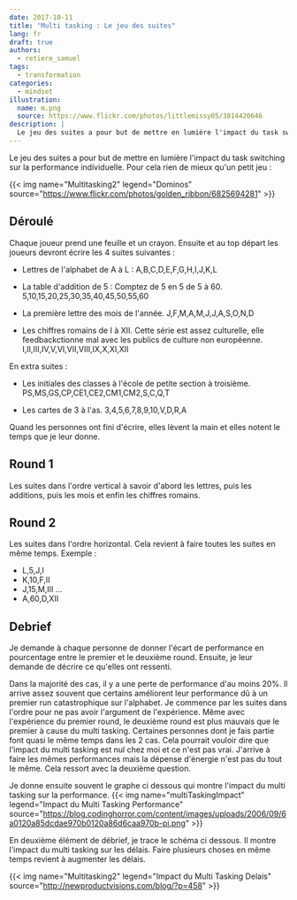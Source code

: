 ```yaml
---
date: 2017-10-11
title: "Multi tasking : Le jeu des suites"
lang: fr
draft: true
authors:
  - retiere_samuel
tags:
  - transformation
categories:
  - mindset
illustration:
  name: m.png
  source: https://www.flickr.com/photos/littlemissy05/3814420646
description: |
  Le jeu des suites a pour but de mettre en lumière l'impact du task switching sur la performance individuelle.
---
```

Le jeu des suites a pour but de mettre en lumière l'impact du task switching sur la performance individuelle. Pour cela rien de mieux qu'un petit jeu :

{{< img name="Multitasking2" legend="Dominos" source="https://www.flickr.com/photos/golden_ribbon/6825694281" >}}

## Déroulé
Chaque joueur prend une feuille et un crayon. Ensuite et au top départ les joueurs devront écrire les 4 suites suivantes :

- Lettres de l'alphabet de A à L :
	A,B,C,D,E,F,G,H,I,J,K,L

- La table d'addition de 5 : Comptez de 5 en 5 de 5 à 60.
	5,10,15,20,25,30,35,40,45,50,55,60

- La première lettre des mois de l'année.
	J,F,M,A,M,J,J,A,S,O,N,D

- Les chiffres romains de I à XII. Cette série est assez culturelle, elle feedbackctionne mal avec les publics de culture non européenne.
	I,II,III,IV,V,VI,VII,VIII,IX,X,XI,XII

En extra suites :

- Les initiales des classes à l'école de petite section à troisième.
	PS,MS,GS,CP,CE1,CE2,CM1,CM2,S,C,Q,T

- Les cartes de 3 à l'as.
	3,4,5,6,7,8,9,10,V,D,R,A

Quand les personnes ont fini d'écrire, elles lèvent la main et elles notent le temps que je leur donne.

## Round 1
Les suites dans l'ordre vertical à savoir d'abord les lettres, puis les additions, puis les mois et enfin les chiffres romains.

## Round 2
Les suites dans l'ordre horizontal. Cela revient à faire toutes les suites en même temps.
Exemple :
- L,5,J,I
- K,10,F,II
- J,15,M,III
...
- A,60,D,XII

## Debrief
Je demande à chaque personne de donner l'écart de performance en pourcentage entre le premier et le deuxième round. Ensuite, je leur demande de décrire ce qu'elles ont ressenti.

Dans la majorité des cas, il y a une perte de performance d'au moins 20%. Il arrive assez souvent que certains améliorent leur performance dû à un premier run catastrophique sur l'alphabet. Je commence par les suites dans l'ordre pour ne pas avoir l'argument de l'expérience. Même avec l'expérience du premier round, le deuxième round est plus mauvais que le premier à cause du multi tasking. Certaines personnes dont je fais partie font quasi le même temps dans les 2 cas. Cela pourrait vouloir dire que l'impact du multi tasking est nul chez moi et ce n'est pas vrai. J'arrive à faire les mêmes performances mais la dépense d'énergie n'est pas du tout le même. Cela ressort avec la deuxième question.

Je donne ensuite souvent le graphe ci dessous qui montre l'impact du multi tasking sur la performance.
{{< img name="multiTaskingImpact" legend="Impact du Multi Tasking Performance" source="https://blog.codinghorror.com/content/images/uploads/2006/09/6a0120a85dcdae970b0120a86d6caa970b-pi.png" >}}

En deuxième élément de débrief, je trace le schéma ci dessous. Il montre l'impact du multi tasking sur les délais. Faire plusieurs choses en même temps revient à augmenter les délais.

{{< img name="Multitasking2" legend="Impact du Multi Tasking Delais" source="http://newproductvisions.com/blog/?p=458" >}}
